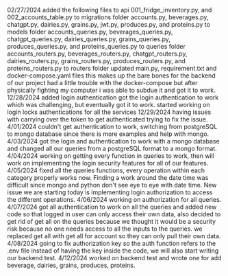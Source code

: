 02/27/2024
added the following files to api
001_fridge_inventory.py, and 002_accounts_table.py to migrations folder
accounts.py, beverages.py, chatgpt.py, dairies.py, grains.py, jwt.py, produces.py, and proteins.py to models folder
accounts_queries.py, beverages_queries.py, chatgpt_queries.py, dairies_queries.py, grains_queries.py, produces_queries.py, and proteins_queries.py to queries folder
accounts_routers.py, beverages_routers.py, chatgpt_routers.py, dairies_routers.py, grains_routers.py, produces_routers.py, and proteins_routers.py to routers folder
updated main.py, requirement.txt and docker-compose.yaml files
this makes up the bare bones for the backend of our project had a little trouble with the docker-compose but after physically fighting my computer i was able to subdue it and got it to work.
12/28/2024
added login authentication
got the login authentication to work which was challenging, but eventually got it to work.
started working on login locks authentications for all the services
12/29/2024
having issues with carrying over the token to get authenticated trying to fix the issue.
4/01/2024
couldn't get authentication to work, switching from postgreSQL to mongo database since there is more examples and help with mongo.
4/03/2024
got the login and authentication to work with a mongo database and changed all our queries from a postgreSQL format to a mongo format.
4/04/2024
working on getting every function in queries to work, then will work on implementing the login security features for all of our features.
4/05/2024
fixed all the queries functions, every operation within each category properly works now. Finding a work around the date time was difficult since mongo and python don't see eye to eye with date time. New issue we are starting today is implementing login authorization to access the different operations.
4/06/2024
working on authorization for all queries.
4/07/2024
got all authentication to work on all the queries and added new code so that logged in user can only access their own data, also decided to get rid of get all on the queries because we thought it would be a security risk because no one needs access to all the inputs to the queries. we replaced get all with get all for account so they can only pull their own data.
4/08/2024
going to fix authorization key so the auth function refers to the .env file instead of having the key inside the code, we will also start writing our backend test.
4/12/2024
worked on backend test and wrote one for add beverage, dairies, grains, produces, proteins.


